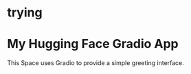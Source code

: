 # trying
# My Hugging Face Gradio App

This Space uses Gradio to provide a simple greeting interface.

